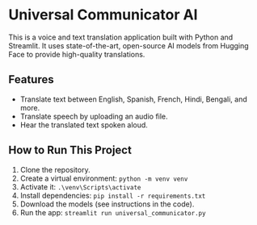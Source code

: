 # Universal Communicator AI

This is a voice and text translation application built with Python and Streamlit. It uses state-of-the-art, open-source AI models from Hugging Face to provide high-quality translations.

## Features

-   Translate text between English, Spanish, French, Hindi, Bengali, and more.
-   Translate speech by uploading an audio file.
-   Hear the translated text spoken aloud.

## How to Run This Project

1.  Clone the repository.
2.  Create a virtual environment: `python -m venv venv`
3.  Activate it: `.\venv\Scripts\activate`
4.  Install dependencies: `pip install -r requirements.txt`
5.  Download the models (see instructions in the code).
6.  Run the app: `streamlit run universal_communicator.py`